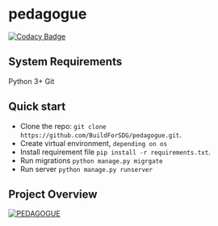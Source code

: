 # pedagogue

[![Codacy Badge](https://api.codacy.com/project/badge/Grade/bd0e1bc80c374b8491ce145a56a13a94)](https://app.codacy.com/gh/BuildForSDG/pedagogue?utm_source=github.com&utm_medium=referral&utm_content=BuildForSDG/pedagogue&utm_campaign=Badge_Grade_Settings)

## System Requirements
Python 3+
Git

## Quick start

- Clone the repo: `git clone https://github.com/BuildForSDG/pedagogue.git`.
- Create virtual environment, `depending on os`
- Install requirement file `pip install -r requirements.txt`.
- Run migrations `python manage.py migrgate`
- Run server `python manage.py runserver`

## Project Overview
[![PEDAGOGUE](http://img.youtube.com/vi/M4A2N2XuNx0/0.jpg)](http://www.youtube.com/watch?v=M4A2N2XuNx0)
